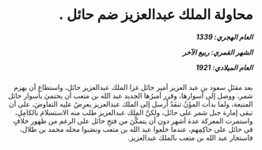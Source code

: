 <h1 dir="rtl">محاولة الملك عبدالعزيز ضم حائل .</h1>

<h5 dir="rtl">العام الهجري:  1339

الشهر القمري: ربيع الآخر

العام الميلادي: 1921</h5>

<p dir="rtl">بعد مقتَلِ سعود بن عبد العزيز أمير حائل غزا الملك عبدالعزيز حائل، واستطاع أن يهزم شمر، ووصل إلى أسوارها، وقرر أميرُها الجديد عبد الله بن متعب أن يحتميَ بأسوار حائل المنيعة، ولما بدأت المؤَنُ تنفَدُ أرسل إلى الملك عبدالعزيز يعرِضُ عليه التفاوضَ، على أن تبقى إمارة جبل شمر على حائل، ولكنَّ الملك عبدالعزيز طلب منه الاستسلامَ بالكامِلِ، واستمرت المعركة عدة أشهر دون أن يتمكَّنَ من فتحِ حائل على الرغم من ظهور خلافٍ في حائل على حاكِمِهم، عندما خلعوا عبد الله بن متعب ونصَبوا محله محمد بن طلال، فاستجار عبد الله بن متعب بالملك عبدالعزيز.</p></br>
